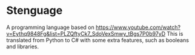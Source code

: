 # Stenguage

A programming language based on https://www.youtube.com/watch?v=Eythq9848Fg&list=PLZQftyCk7_SdoVexSmwy_tBgs7P0b97yD
This is translated from Python to C# with some extra features, such as booleans and libraries.
